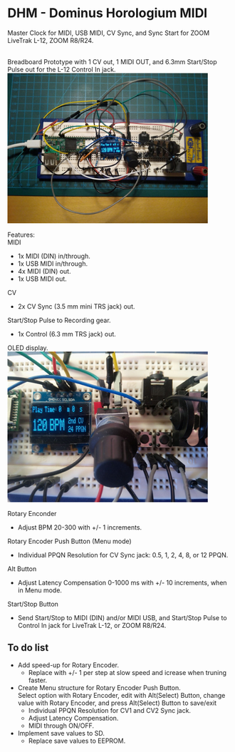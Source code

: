 # DHM - Dominus Horologium MIDI
Master Clock for MIDI, USB MIDI, CV Sync, and Sync Start for ZOOM LiveTrak L-12, ZOOM R8/R24.

<br/>Breadboard Prototype with 1 CV out, 1 MIDI OUT, and 6.3mm Start/Stop Pulse out for the L-12 Control In jack.
<img src="https://github.com/CrowStudio/DHM/blob/main/media/prototype_breadboard.jpg" alt="breadboard prototype" width="450">

Features:<br/>
MIDI 
 - 1x MIDI (DIN) in/through.
 - 1x USB MIDI in/through.
 - 4x MIDI (DIN) out.
 - 1x USB MIDI out.

CV
 - 2x CV Sync (3.5 mm mini TRS jack) out.
 
 Start/Stop Pulse to Recording gear.
 - 1x Control (6.3 mm TRS jack) out.
 
OLED display.<br/>
<img src="https://github.com/CrowStudio/DHM/blob/main/media/Main_screen.jpg" alt="closeup on display" width="450">

Rotary Enconder
 - Adjust BPM 20-300 with +/- 1 increments.<br/>

Rotary Encoder Push Button (Menu mode)
 - Individual PPQN Resolution for CV Sync jack: 0.5, 1, 2, 4, 8, or 12 PPQN.<br/>
 
Alt Button
 - Adjust Latency Compensation 0-1000 ms with +/- 10 increments, when in Menu mode.

Start/Stop Button
 - Send Start/Stop to MIDI (DIN) and/or MIDI USB, and Start/Stop Pulse to Control In jack for LiveTrak L-12, or ZOOM R8/R24.
  

## To do list
- Add speed-up for Rotary Encoder.
  - Replace with +/- 1 per step at slow speed and icrease when truning faster.
- Create Menu structure for Rotary Encoder Push Button.<br/>
  Select option with Rotary Encoder, edit with Alt(Select) Button, change value with Rotary Encoder, and press Alt(Select) Button to save/exit
  - Individual PPQN Resolution for CV1 and CV2 Sync jack.
  - Adjust Latency Compensation.
  - MIDI through ON/OFF.
- Implement save values to SD.
  - Replace save values to EEPROM. 
